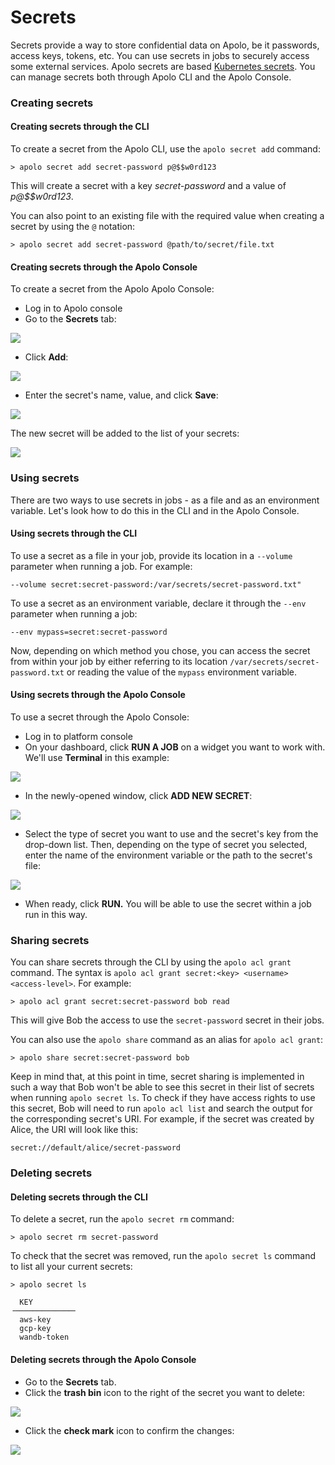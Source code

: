 # Secrets

Secrets provide a way to store confidential data on Apolo, be it passwords, access keys, tokens, etc. You can use secrets in jobs to securely access some external services. Apolo secrets are based [Kubernetes secrets](https://kubernetes.io/docs/concepts/configuration/secret/). You can manage secrets both through Apolo CLI and the Apolo Console.

### Creating secrets

#### Creating secrets through the CLI

To create a secret from the Apolo CLI, use the `apolo secret add` command:

```
> apolo secret add secret-password p@$$w0rd123
```

This will create a secret with a key _secret-password_ and a value of _p@\$$w0rd123_.

You can also point to an existing file with the required value when creating a secret by using the `@` notation:

```
> apolo secret add secret-password @path/to/secret/file.txt
```

#### Creating secrets through the Apolo Console

To create a secret from the Apolo Apolo Console:

* Log in to Apolo console&#x20;
* Go to the **Secrets** tab:

![](<../../.gitbook/assets/image (234) (1).png>)

* Click **Add**:

![](<../../.gitbook/assets/image (74).png>)

* Enter the secret's name, value, and click **Save**:

![](<../../.gitbook/assets/image (63).png>)

The new secret will be added to the list of your secrets:

![](<../../.gitbook/assets/image (75).png>)

### Using secrets

There are two ways to use secrets in jobs - as a file and as an environment variable. Let's look how to do this in the CLI and in the Apolo Console.

#### Using secrets through the CLI

To use a secret as a file in your job, provide its location in a `--volume` parameter when running a job. For example:

```
--volume secret:secret-password:/var/secrets/secret-password.txt"
```

To use a secret as an environment variable, declare it through the `--env` parameter when running a job:

```
--env mypass=secret:secret-password
```

Now, depending on which method you chose, you can access the secret from within your job by either referring to its location `/var/secrets/secret-password.txt` or reading the value of the `mypass` environment variable.

#### Using secrets through the Apolo Console

To use a secret through the Apolo Console:

* Log in to platform console&#x20;
* On your dashboard, click **RUN A JOB** on a widget you want to work with. We'll use **Terminal** in this example:

![](<../../.gitbook/assets/image (256).png>)

* In the newly-opened window, click **ADD NEW SECRET**:

![](<../../.gitbook/assets/image (235) (1).png>)

* Select the type of secret you want to use and the secret's key from the drop-down list. Then, depending on the type of secret you selected, enter the name of the environment variable or the path to the secret's file:

![](<../../.gitbook/assets/image (232).png>)

* When ready, click **RUN.** You will be able to use the secret within a job run in this way.

### Sharing secrets

You can share secrets through the CLI by using the `apolo acl grant` command. The syntax is `apolo acl grant secret:<key> <username> <access-level>`. For example:

```
> apolo acl grant secret:secret-password bob read
```

This will give Bob the access to use the `secret-password` secret in their jobs.

You can also use the `apolo share` command as an alias for `apolo acl grant`:

```
> apolo share secret:secret-password bob
```

Keep in mind that, at this point in time, secret sharing is implemented in such a way that Bob won't be able to see this secret in their list of secrets when running `apolo secret ls`. To check if they have access rights to use this secret, Bob will need to run `apolo acl list` and search the output for the corresponding secret's URI. For example, if the secret was created by Alice, the URI will look like this:

```
secret://default/alice/secret-password
```

### Deleting secrets

#### Deleting secrets through the CLI

To delete a secret, run the `apolo secret rm` command:

```
> apolo secret rm secret-password
```

To check that the secret was removed, run the `apolo secret ls` command to list all your current secrets:

```
> apolo secret ls

  KEY
╶─────────────╴
  aws-key
  gcp-key
  wandb-token
```

#### Deleting secrets through the Apolo Console

* Go to the **Secrets** tab.
* Click the **trash bin** icon to the right of the secret you want to delete:

![](<../../.gitbook/assets/image (66).png>)

* Click the **check mark** icon to confirm the changes:

![](<../../.gitbook/assets/image (72).png>)
